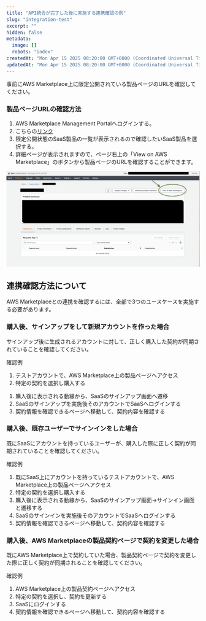 ```yaml
---
title: "API統合が完了した後に実施する連携確認の例"
slug: "integration-test"
excerpt: ""
hidden: false
metadata: 
  image: []
  robots: "index"
createdAt: "Mon Apr 15 2025 08:20:00 GMT+0000 (Coordinated Universal Time)"
updatedAt: "Mon Apr 15 2025 08:20:00 GMT+0000 (Coordinated Universal Time)"
---
```

事前にAWS Marketplace上に限定公開されている製品ページのURLを確認してください。

### 製品ページURLの確認方法

1. AWS Marketplace Management Portalへログインする。
2. こちらの<a href="https://aws.amazon.com/marketplace/management/products/saas?#" target="_blank">リンク</a>
3. 限定公開状態のSaaS製品の一覧が表示されるので確認したいSaaS製品を選択する。
4. 詳細ページが表示されますので、ページ右上の「View on AWS Marketplace」のボタンから製品ページのURLを確認することができます。

![integration-test-1](/ja/img/part-4/aws-marketplace-integration/supplementary/integration-test-1.png)


## 連携確認方法について

AWS Marketplaceとの連携を確認するには、全部で3つのユースケースを実施する必要があります。

### 購入後、サインアップをして新規アカウントを作った場合

サインアップ後に生成されるアカウントに対して、正しく購入した契約が同期されていることを確認してください。

確認例

1. テストアカウントで、AWS Marketplace上の製品ページへアクセス
2. 特定の契約を選択し購入する

<!----->

1. 購入後に表示される動線から、SaaSのサインアップ画面へ遷移
2. SaaSのサインアップを実施後そのアカウントでSaaSへログインする
3. 契約情報を確認できるページへ移動して、契約内容を確認する

### 購入後、既存ユーザーでサインインをした場合

既にSaaSにアカウントを持っているユーザーが、購入した際に正しく契約が同期されていることを確認してください。

確認例

1. 既にSaaS上にアカウントを持っているテストアカウントで、AWS Marketplace上の製品ページへアクセス
2. 特定の契約を選択し購入する
3. 購入後に表示される動線から、SaaSのサインアップ画面→サインイン画面と遷移する
4. SaaSのサインインを実施後そのアカウントでSaaSへログインする
5. 契約情報を確認できるページへ移動して、契約内容を確認する

### 購入後、AWS Marketplaceの製品契約ページで契約を変更した場合

既にAWS Marketplace上で契約していた場合、製品契約ページで契約を変更した際に正しく契約が同期されることを確認してください。

確認例

1. AWS Marketplace上の製品契約ページへアクセス
2. 特定の契約を選択し、契約を更新する
3. SaaSにログインする
4. 契約情報を確認できるページへ移動して、契約内容を確認する
